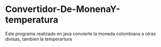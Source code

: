 # Convertidor-De-MonenaY-temperatura
Este programa realizado en java convierte la moneda colombiana a otras divisas, tambien la temperartura
